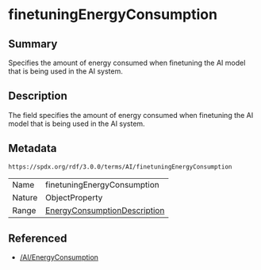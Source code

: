 <!-- Automatically generated by spec-parser v2.1.0 on 2024-06-17T10:36:57.838737+00:00 -->
<!-- SPDX-License-Identifier: Community-Spec-1.0 -->

# finetuningEnergyConsumption

## Summary

Specifies the amount of energy consumed when finetuning the AI model that is
being used in the AI system.


## Description

The field specifies the amount of energy consumed when finetuning the AI model
that is being used in the AI system.


## Metadata

`https://spdx.org/rdf/3.0.0/terms/AI/finetuningEnergyConsumption`


| | |
|---|---|
| Name | finetuningEnergyConsumption |
| Nature | ObjectProperty |
| Range | [EnergyConsumptionDescription](../Classes/EnergyConsumptionDescription.md) |




## Referenced

- [/AI/EnergyConsumption](../../AI/Classes/EnergyConsumption.md)

